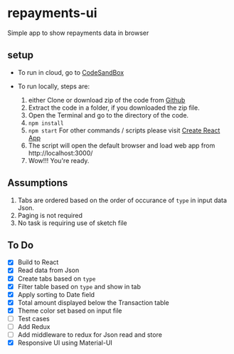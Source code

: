 # repayments-ui

Simple app to show repayments data in browser

## setup

- To run in cloud, go to [CodeSandBox](https://hykt0.csb.app/)

- To run locally, steps are:
  1. either Clone or download zip of the code from [Github](https://github.com/paritosh149/repayments-ui)
  2. Extract the code in a folder, if you downloaded the zip file.
  3. Open the Terminal and go to the directory of the code.
  4. `npm install`
  5. `npm start` For other commands / scripts please visit [Create React App](https://create-react-app.dev/docs/available-scripts)
  6. The script will open the default browser and load web app from http://localhost:3000/
  7. Wow!!! You're ready.

## Assumptions

1. Tabs are ordered based on the order of occurance of `type` in input data Json.
2. Paging is not required
3. No task is requiring use of sketch file

## To Do

- [x] Build to React
- [x] Read data from Json
- [x] Create tabs based on `type`
- [x] Filter table based on `type` and show in tab
- [x] Apply sorting to Date field
- [x] Total amount displayed below the Transaction table
- [x] Theme color set based on input file
- [ ] Test cases
- [ ] Add Redux
- [ ] Add middleware to redux for Json read and store
- [x] Responsive UI using Material-UI

